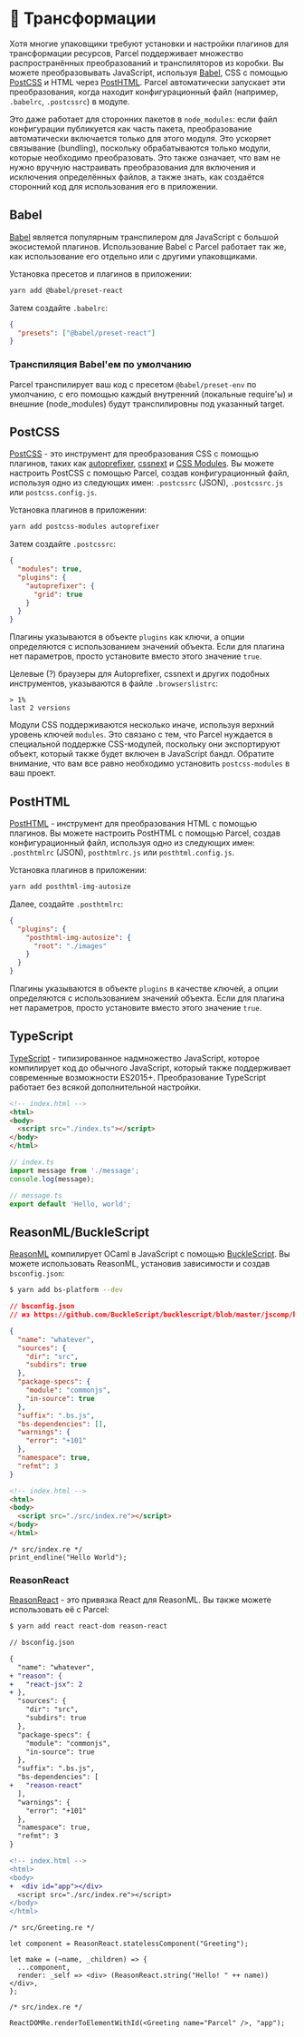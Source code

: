 # 🐠 Трансформации

Хотя многие упаковщики требуют установки и настройки плагинов для трансформации ресурсов, Parcel поддерживает множество распространённых преобразований и транспиляторов из коробки. Вы можете преобразовывать JavaScript, используя [Babel](https://babeljs.io), CSS с помощью [PostCSS](http://postcss.org) и HTML через [PostHTML](https://github.com/posthtml/posthtml). Parcel автоматически запускает эти преобразования, когда находит конфигурационный файл (например, `.babelrc`, `.postcssrc`) в модуле.

Это даже работает для сторонних пакетов в `node_modules`: если файл конфигурации публикуется как часть пакета, преобразование автоматически включается только для этого модуля. Это ускоряет связывание (bundling), поскольку обрабатываются только модули, которые необходимо преобразовать. Это также означает, что вам не нужно вручную настраивать преобразования для включения и исключения определённых файлов, а также знать, как создаётся сторонний код для использования его в приложении.

## Babel

[Babel](https://babeljs.io) является популярным транспилером для JavaScript с большой экосистемой плагинов. Использование Babel с Parcel работает так же, как использование его отдельно или с другими упаковщиками.

Установка пресетов и плагинов в приложении:

```bash
yarn add @babel/preset-react
```

Затем создайте `.babelrc`:

```json
{
  "presets": ["@babel/preset-react"]
}
```

### Транспиляция Babel'ем по умолчанию

Parcel транспилирует ваш код с пресетом `@babel/preset-env` по умолчанию, с его помощью каждый внутренний (локальные require'ы) и внешние (node_modules) будут транспилировны под указанный target.

## PostCSS

[PostCSS](http://postcss.org) - это инструмент для преобразования CSS с помощью плагинов, таких как [autoprefixer](https://github.com/postcss/autoprefixer), [cssnext](http://cssnext.io/) и [CSS Modules](https://github.com/css-modules/css-modules). Вы можете настроить PostCSS с помощью Parcel, создав конфигурационный файл, используя одно из следующих имен: `.postcssrc` (JSON), `.postcssrc.js` или `postcss.config.js`.

Установка плагинов в приложении:

```bash
yarn add postcss-modules autoprefixer
```

Затем создайте `.postcssrc`:

```json
{
  "modules": true,
  "plugins": {
    "autoprefixer": {
      "grid": true
    }
  }
}
```

Плагины указываются в объекте `plugins` как ключи, а опции определяются с использованием значений объекта. Если для плагина нет параметров, просто установите вместо этого значение `true`.

Целевые (?) браузеры для Autoprefixer, cssnext и других подобных инструментов, указываются в файле `.browserslistrc`:

```
> 1%
last 2 versions
```

Модули CSS поддерживаются несколько иначе, используя верхний уровень ключей `modules`. Это связано с тем, что Parcel нуждается в специальной поддержке CSS-модулей, поскольку они экспортируют объект, который также будет включен в JavaScript бандл. Обратите внимание, что вам все равно необходимо установить `postcss-modules` в ваш проект.

## PostHTML

[PostHTML](https://github.com/posthtml/posthtml) - инструмент для преобразования HTML с помощью плагинов. Вы можете настроить PostHTML с помощью Parcel, создав конфигурационный файл, используя одно из следующих имен: `.posthtmlrc` (JSON), `posthtmlrc.js` или `posthtml.config.js`.

Установка плагинов в приложении:

```bash
yarn add posthtml-img-autosize
```

Далее, создайте `.posthtmlrc`:

```json
{
  "plugins": {
    "posthtml-img-autosize": {
      "root": "./images"
    }
  }
}
```

Плагины указываются в объекте `plugins` в качестве ключей, а опции определяются с использованием значений объекта. Если для плагина нет параметров, просто установите вместо этого значение `true`.

## TypeScript

[TypeScript](https://www.typescriptlang.org/) - типизированное надмножество JavaScript, которое компилирует код до обычного JavaScript, который также поддерживает современные возможности ES2015+. Преобразование TypeScript работает без всякой дополнительной настройки.

```html
<!-- index.html -->
<html>
<body>
  <script src="./index.ts"></script>
</body>
</html>
```

```typescript
// index.ts
import message from './message';
console.log(message);
```

```typescript
// message.ts
export default 'Hello, world';
```

## ReasonML/BuckleScript

[ReasonML](https://reasonml.github.io/) компилирует OCaml в JavaScript с помощью [BuckleScript](https://bucklescript.github.io). Вы можете использовать ReasonML, установив зависимости и создав `bsconfig.json`:

```bash
$ yarn add bs-platform --dev
```

```json
// bsconfig.json
// из https://github.com/BuckleScript/bucklescript/blob/master/jscomp/bsb/templates/basic-reason/bsconfig.json

{
  "name": "whatever",
  "sources": {
    "dir": "src",
    "subdirs": true
  },
  "package-specs": {
    "module": "commonjs",
    "in-source": true
  },
  "suffix": ".bs.js",
  "bs-dependencies": [],
  "warnings": {
    "error": "+101"
  },
  "namespace": true,
  "refmt": 3
}
```

```html
<!-- index.html -->
<html>
<body>
  <script src="./src/index.re"></script>
</body>
</html>
```

```reason
/* src/index.re */
print_endline("Hello World");
```

### ReasonReact

[ReasonReact](https://reasonml.github.io/reason-react/) - это привязка React для ReasonML. Вы также можете использовать её с Parcel:

```bash
$ yarn add react react-dom reason-react
```

```diff
// bsconfig.json

{
  "name": "whatever",
+ "reason": {
+   "react-jsx": 2
+ },
  "sources": {
    "dir": "src",
    "subdirs": true
  },
  "package-specs": {
    "module": "commonjs",
    "in-source": true
  },
  "suffix": ".bs.js",
  "bs-dependencies": [
+   "reason-react"
  ],
  "warnings": {
    "error": "+101"
  },
  "namespace": true,
  "refmt": 3
}
```

```diff
<!-- index.html -->
<html>
<body>
+  <div id="app"></div>
  <script src="./src/index.re"></script>
</body>
</html>
```

```reason
/* src/Greeting.re */

let component = ReasonReact.statelessComponent("Greeting");

let make = (~name, _children) => {
  ...component,
  render: _self => <div> (ReasonReact.string("Hello! " ++ name)) </div>,
};
```

```reason
/* src/index.re */

ReactDOMRe.renderToElementWithId(<Greeting name="Parcel" />, "app");
```
